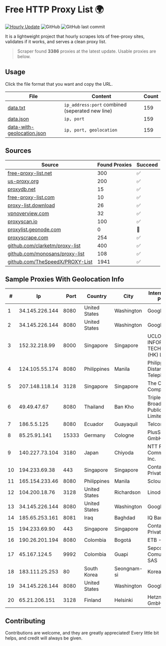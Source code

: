 
# Free HTTP Proxy List 🌍

[![Hourly Update](https://github.com/mertguvencli/http-proxy-list/actions/workflows/main.yml/badge.svg?branch=main)](https://github.com/mertguvencli/http-proxy-list/actions/workflows/main.yml)
![GitHub](https://img.shields.io/github/license/mertguvencli/http-proxy-list)
![GitHub last commit](https://img.shields.io/github/last-commit/mertguvencli/http-proxy-list)

It is a lightweight project that hourly scrapes lots of free-proxy sites, validates if it works, and serves a clean proxy list.


> Scraper found **3386** proxies at the latest update. Usable proxies are below.

## Usage

Click the file format that you want and copy the URL.


|File|Content|Count|
|----|-------|-----|
|[data.txt](https://raw.githubusercontent.com/mertguvencli/http-proxy-list/main/proxy-list/data.txt)|`ip_address:port` combined (seperated new line)|159|
|[data.json](https://raw.githubusercontent.com/mertguvencli/http-proxy-list/main/proxy-list/data.json)|`ip, port`|159|
|[data-with-geolocation.json](https://raw.githubusercontent.com/mertguvencli/http-proxy-list/main/proxy-list/data-with-geolocation.json)|`ip, port, geolocation`|159|

## Sources

|Source|Found Proxies|Succeed|
|------|-------------|-------|
|[free-proxy-list.net](https://free-proxy-list.net)|300|✅|
|[us-proxy.org](https://www.us-proxy.org)|200|✅|
|[proxydb.net](http://proxydb.net)|15|✅|
|[free-proxy-list.com](https://free-proxy-list.com/?page=&port=&type%5B%5D=http&type%5B%5D=https&up_time=0&search=Search)|10|✅|
|[proxy-list.download](https://www.proxy-list.download/HTTP)|26|✅|
|[vpnoverview.com](https://vpnoverview.com/privacy/anonymous-browsing/free-proxy-servers)|32|✅|
|[proxyscan.io](https://www.proxyscan.io)|100|✅|
|[proxylist.geonode.com](https://proxylist.geonode.com/api/proxy-list?limit=300&page=1&sort_by=lastChecked&sort_type=desc&protocols=http,https)|0|🚫|
|[proxyscrape.com](https://api.proxyscrape.com/v2/?request=displayproxies&protocol=http&timeout=10000&country=all&ssl=all&anonymity=all)|254|✅|
|[github.com/clarketm/proxy-list](https://raw.githubusercontent.com/clarketm/proxy-list/master/proxy-list-raw.txt)|400|✅|
|[github.com/monosans/proxy-list](https://raw.githubusercontent.com/monosans/proxy-list/main/proxies/http.txt)|108|✅|
|[github.com/TheSpeedX/PROXY-List](https://raw.githubusercontent.com/TheSpeedX/PROXY-List/master/http.txt)|1941|✅|


## Sample Proxies With Geolocation Info

|#|Ip|Port|Country|City|Internet Service Provider|
|-|--|----|-------|----|-------------------------|
|1|34.145.226.144|8080|United States|Washington|Google LLC|
|2|34.145.226.144|8080|United States|Washington|Google LLC|
|3|152.32.218.99|8000|Singapore|Singapore|UCLOUD INFORMATION TECHNOLOGY (HK) LIMITED|
|4|124.105.55.174|8080|Philippines|Manila|Philippine Long Distance Telephone Co.|
|5|207.148.118.14|3128|Singapore|Singapore|The Constant Company|
|6|49.49.47.67|8080|Thailand|Ban Kho|Triple T Broadband Public Company Limited|
|7|186.5.5.125|8080|Ecuador|Guayaquil|Telconet S.A|
|8|85.25.91.141|15333|Germany|Cologne|PlusServer GmbH|
|9|140.227.73.104|3180|Japan|Chiyoda|NTT PC Communications, Inc.|
|10|194.233.69.38|443|Singapore|Singapore|Contabo Asia Private Limited|
|11|165.154.233.46|8080|Philippines|Manila|Scloud Pte Ltd|
|12|104.200.18.76|3128|United States|Richardson|Linode, LLC|
|13|34.145.226.144|8080|United States|Washington|Google LLC|
|14|185.65.253.161|8081|Iraq|Baghdad|IQ Band|
|15|194.233.69.90|443|Singapore|Singapore|Contabo Asia Private Limited|
|16|190.26.201.194|8080|Colombia|Bogotá|ETB - Colombia|
|17|45.167.124.5|9992|Colombia|Guapi|Sepcom Comunicaciones SAS|
|18|183.111.25.253|80|South Korea|Seongnam-si|Korea Telecom|
|19|34.145.226.144|8080|United States|Washington|Google LLC|
|20|65.21.206.151|3128|Finland|Helsinki|Hetzner Online GmbH|



## Contributing

Contributions are welcome, and they are greatly appreciated! Every
little bit helps, and credit will always be given.

